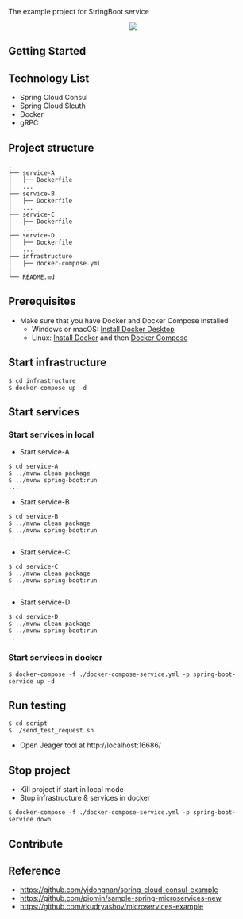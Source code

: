 The example project for StringBoot service

<div align="center">
    <img src="./assets/images/architecture.png"/>
</div>

## Getting Started

## Technology List

- Spring Cloud Consul
- Spring Cloud Sleuth
- Docker
- gRPC

## Project structure
```
.
├── service-A
│   ├── Dockerfile
│   ...
├── service-B
│   ├── Dockerfile
│   ...
├── service-C
│   ├── Dockerfile
│   ...
├── service-D
│   ├── Dockerfile
│   ...
├── infrastructure
│   ├── docker-compose.yml
|
└── README.md
```

## Prerequisites
- Make sure that you have Docker and Docker Compose installed
  - Windows or macOS:
    [Install Docker Desktop](https://www.docker.com/get-started)
  - Linux: [Install Docker](https://www.docker.com/get-started) and then
    [Docker Compose](https://github.com/docker/compose)

## Start infrastructure

```shell script
$ cd infrastructure
$ docker-compose up -d
```

## Start services
### Start services in local

- Start service-A
```shell script
$ cd service-A
$ ../mvnw clean package
$ ../mvnw spring-boot:run
...
```

- Start service-B
```shell script
$ cd service-B
$ ../mvnw clean package
$ ../mvnw spring-boot:run
...
```

- Start service-C
```shell script
$ cd service-C
$ ../mvnw clean package
$ ../mvnw spring-boot:run
...
```

- Start service-D
```shell script
$ cd service-D
$ ../mvnw clean package
$ ../mvnw spring-boot:run
...
```

### Start services in docker 

```shell script
$ docker-compose -f ./docker-compose-service.yml -p spring-boot-service up -d
```

## Run testing

```shell script
$ cd script
$ ./send_test_request.sh
```

- Open Jeager tool at http://localhost:16686/

## Stop project

- Kill project if start in local mode
- Stop infrastructure & services in docker

```shell script
$ docker-compose -f ./docker-compose-service.yml -p spring-boot-service down
```

## Contribute

## Reference

- https://github.com/yidongnan/spring-cloud-consul-example
- https://github.com/piomin/sample-spring-microservices-new
- https://github.com/rkudryashov/microservices-example